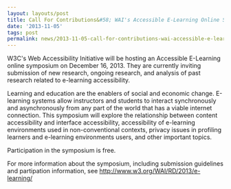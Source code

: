```yaml
---
layout: layouts/post
title: Call For Contributions&#58; WAI's Accessible E-Learning Online Symposium
date: '2013-11-05'
tags: post
permalink: news/2013-11-05-call-for-contributions-wai-accessible-e-learning-online-symposium.html
---
```

<p>
W3C's Web Accessibility Initiative will be hosting an Accessible E-Learning
online symposium on December 16, 2013. They are currently inviting submission of
new research, ongoing research, and analysis of past research related to e-learning accessibility.
</p>
<p>
Learning and education are the enablers of social and economic change. E-learning
systems allow instructors and students to interact synchronously and asynchronously
from any part of the world that has a viable internet connection. This symposium will
explore the relationship between content accessibility and interface accessibility,
accessibility of e-learning environments used in non-conventional contexts,
privacy issues in profiling learners and e-learning environments users, and other important topics.
</p>
<p>
Participation in the symposium is free.
</p>
<p>
For more information about the symposium, including submission guidelines and partipation information, see
<a title="http://www.w3.org/WAI/RD/2013/e-learning/" href="http://www.w3.org/WAI/RD/2013/e-learning/">http://www.w3.org/WAI/RD/2013/e-learning/</a>
</p>
